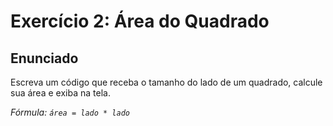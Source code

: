 # Exercício 2: Área do Quadrado

## Enunciado

Escreva um código que receba o tamanho do lado de um quadrado, calcule sua área e exiba na tela.

*Fórmula: `área = lado * lado`*